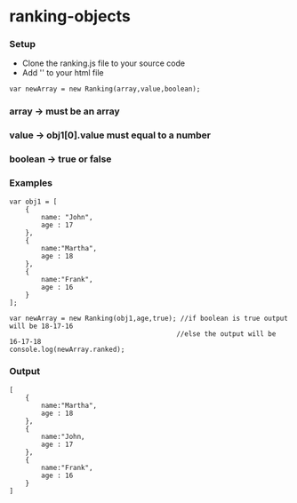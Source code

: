 # ranking-objects


### Setup

  - Clone the ranking.js file to your source code
  - Add  '<script src="ranking.js"></script>' to your html file
 ```
 var newArray = new Ranking(array,value,boolean);
 ```
### array -> must be an array
### value -> obj1[0].value must equal to a number
### boolean -> true or false



### Examples

```
var obj1 = [
    {
        name: "John",
        age : 17
    },
    {
        name:"Martha",
        age : 18
    },
    {
        name:"Frank",
        age : 16
    }
];

var newArray = new Ranking(obj1,age,true); //if boolean is true output will be 18-17-16
                                          //else the output will be 16-17-18
console.log(newArray.ranked);
```
### Output
```
[
    {
        name:"Martha",
        age : 18
    },
    {
        name:"John,
        age : 17
    },
    {
        name:"Frank",
        age : 16
    }
]
```




